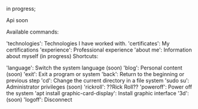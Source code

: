 in progress;

Api soon

Available commands:

'technologies': Technologies I have worked with.
'certificates': My certifications
'experience': Professional experience
'about me': Information about myself (in progress)
Shortcuts:

'language': Switch the system language (soon)
'blog': Personal content (soon)
'exit': Exit a program or system 
'back': Return to the beginning or previous step
'cd': Change the current directory in a file system
'sudo su': Administrator privileges (soon)
'rickroll': ??Rick Roll??
'poweroff': Power off the system
'apt install graphic-card-display': Install graphic interface
'3d': (soon)
'logoff': Disconnect 

